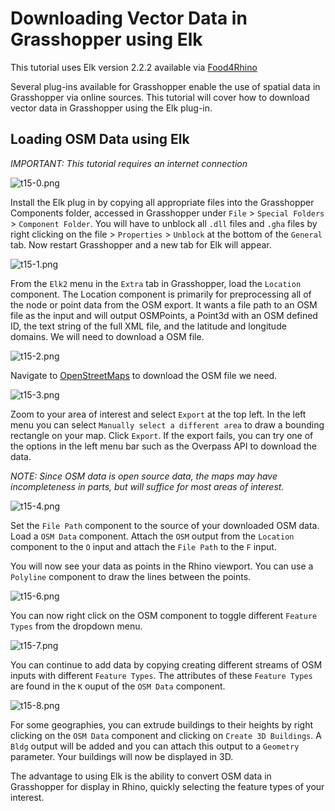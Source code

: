 # Downloading Vector Data in Grasshopper using Elk

This tutorial uses Elk version 2.2.2 available via [Food4Rhino](http://www.food4rhino.com/project/elk?ufh)

Several plug-ins available for Grasshopper enable the use of spatial data in Grasshopper via online sources. This tutorial will cover how to download vector data in Grasshopper using the Elk plug-in.

## Loading OSM Data using Elk

*IMPORTANT: This tutorial requires an internet connection*

![t15-0.png](https://github.com/jai2125/gis_tutorials/blob/master/Images/Tutorial_15/t15-0.png)

Install the Elk plug in by copying all appropriate files into the Grasshopper Components folder, accessed in Grasshopper under `File` > `Special Folders` > `Component Folder`. You will have to unblock all `.dll` files and `.gha` files by right clicking on the file > `Properties` > `Unblock` at the bottom of the `General` tab. Now restart Grasshopper and a new tab for Elk will appear.

![t15-1.png](https://github.com/jai2125/gis_tutorials/blob/master/Images/Tutorial_15/t15-1.png)

From the `Elk2` menu in the `Extra` tab in Grasshopper, load the `Location` component. The Location component is primarily for preprocessing all of the node or point data from the OSM export. It wants a file path to an OSM file as the input and will output OSMPoints, a Point3d with an OSM defined ID, the text string of the full XML file, and the latitude and longitude domains. We will need to download a OSM file.

![t15-2.png](https://github.com/jai2125/gis_tutorials/blob/master/Images/Tutorial_15/t15-2.png)

Navigate to [OpenStreetMaps](https://www.openstreetmap.org/) to download the OSM file we need.

![t15-3.png](https://github.com/jai2125/gis_tutorials/blob/master/Images/Tutorial_15/t15-3.png)

Zoom to your area of interest and select `Export` at the top left. In the left menu you can select `Manually select a different area` to draw a bounding rectangle on your map. Click `Export`. If the export fails, you can try one of the options in the left menu bar such as the Overpass API to download the data.

*NOTE: Since OSM data is open source data, the maps may have incompleteness in parts, but will suffice for most areas of interest.*

![t15-4.png](https://github.com/jai2125/gis_tutorials/blob/master/Images/Tutorial_15/t15-4.png)

Set the `File Path` component to the source of your downloaded OSM data. Load a `OSM Data` component. Attach the `OSM` output from the `Location` component to the `O` input and attach the `File Path` to the `F` input. 

You will now see your data as points in the Rhino viewport. You can use a `Polyline` component to draw the lines between the points.

![t15-6.png](https://github.com/jai2125/gis_tutorials/blob/master/Images/Tutorial_15/t15-6.png)

You can now right click on the OSM component to toggle different `Feature Types` from the dropdown menu.

![t15-7.png](https://github.com/jai2125/gis_tutorials/blob/master/Images/Tutorial_15/t15-7.png)

You can continue to add data by copying creating different streams of OSM inputs with different `Feature Types`. The attributes of these `Feature Types` are found in the `K` ouput of the `OSM Data` component.

![t15-8.png](https://github.com/jai2125/gis_tutorials/blob/master/Images/Tutorial_15/t15-8.png)

For some geographies, you can extrude buildings to their heights by right clicking on the `OSM Data` component and clicking on `Create 3D Buildings`. A `Bldg` output will be added and you can attach this output to a `Geometry` parameter. Your buildings will now be displayed in 3D.

The advantage to using Elk is the ability to convert OSM data in Grasshopper for display in Rhino, quickly selecting the feature types of your interest.